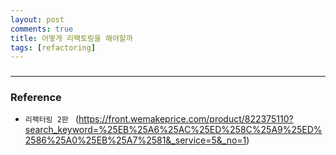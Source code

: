 ```yaml
---
layout: post
comments: true
title: 어떻게 리팩토링을 해야할까 
tags: [refactoring]
---
```


### 

---

### Reference

- `리팩터링 2판 ` 
(https://front.wemakeprice.com/product/822375110?search_keyword=%25EB%25A6%25AC%25ED%258C%25A9%25ED%2586%25A0%25EB%25A7%2581&_service=5&_no=1)